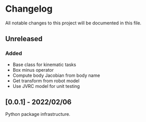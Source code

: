 # Changelog

All notable changes to this project will be documented in this file.

## Unreleased

### Added

- Base class for kinematic tasks
- Box minus operator
- Compute body Jacobian from body name
- Get transform from robot model
- Use JVRC model for unit testing

## [0.0.1] - 2022/02/06

Python package infrastructure.
